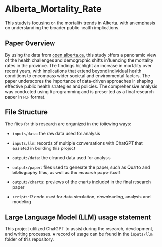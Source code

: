 # Alberta_Mortality_Rate

This study is focusing on the mortality trends in Alberta, with an emphasis on understanding the broader public health implications.

## Paper Overview

By using the data from [open.alberta.ca](https://open.alberta.ca/opendata/leading-causes-of-death), this study offers a panoramic view of the health challenges and demographic shifts influencing the mortality rates in the province. The findings highlight an increase in mortality over recent years, with implications that extend beyond individual health conditions to encompass wider societal and environmental factors. The paper underscores the importance of data-driven approaches in shaping effective public health strategies and policies. The comprehensive analysis was conducted using `R` programming and is presented as a final research paper in `PDF` format.

## File Structure

The files for this research are organized in the following ways:

-   `inputs/data`: the raw data used for analysis

-   `inputs/llm`: records of multiple conversations with ChatGPT that assisted in building this project

-   `outputs/data`: the cleaned data used for analysis

-   `outputs/paper`: files used to generate the paper, such as Quarto and bibliography files, as well as the research paper itself

-   `outputs/charts`: previews of the charts included in the final research paper

-   `scripts`: R code used for data simulation, downloading, analysis and modeling

## Large Language Model (LLM) usage statement

This project utilized ChatGPT to assist during the research, development, and writing processes. A record of usage can be found in the `inputs/llm` folder of this repository.


